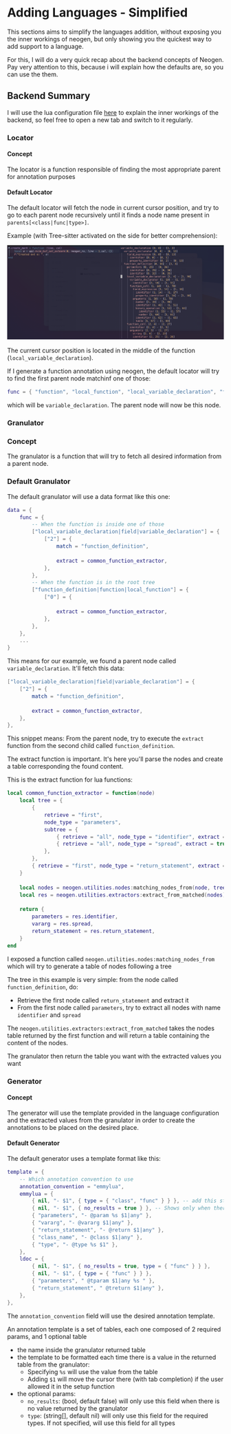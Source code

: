 # Adding Languages - Simplified

This sections aims to simplify the languages addition, without exposing you the inner workings of neogen, but only showing you the quickest way to add support to a language.

For this, I will do a very quick recap about the backend concepts of Neogen. Pay very attention to this, because i will explain how the defaults are, so you can use the them.

## Backend Summary

I will use the lua configuration file [here](../lua/neogen/configurations/lua.lua) to explain the inner workings of the backend, so feel free to open a new tab and switch to it regularly.

### Locator

#### Concept

The locator is a function responsible of finding the most appropriate parent for annotation purposes

#### Default Locator

The default locator will fetch the node in current cursor position, and try to go to each parent node recursively until it finds a node name present in `parents[<class|func|type>]`.

Example (with Tree-sitter activated on the side for better comprehension):

![](../.images/screen1.png)

The current cursor position is located in the middle of the function (`local_variable_declaration`).

If I generate a function annotation using neogen, the default locator will try to find the first parent node matchinf one of those:

```lua
func = { "function", "local_function", "local_variable_declaration", "field", "variable_declaration" },
```

which will be `variable_declaration`. The parent node will now be this node.

### Granulator

### Concept

The granulator is a function that will try to fetch all desired information from a parent node.

### Default Granulator

The default granulator will use a data format like this one:

```lua
data = {
    func = {
        -- When the function is inside one of those
        ["local_variable_declaration|field|variable_declaration"] = {
            ["2"] = {
                match = "function_definition",

                extract = common_function_extractor,
            },
        },
        -- When the function is in the root tree
        ["function_definition|function|local_function"] = {
            ["0"] = {

                extract = common_function_extractor,
            },
        },
    },
    ...
}
```

This means for our example, we found a parent node called `variable_declaration`. It'll fetch this data:

```lua
["local_variable_declaration|field|variable_declaration"] = {
    ["2"] = {
        match = "function_definition",

        extract = common_function_extractor,
    },
},
```

This snippet means: From the parent node, try to execute the `extract` function from the second child called `function_definition`.

The extract function is important. It's here you'll parse the nodes and create a table corresponding the found content.

This is the extract function for lua functions:

```lua
local common_function_extractor = function(node)
    local tree = {
        {
            retrieve = "first",
            node_type = "parameters",
            subtree = {
                { retrieve = "all", node_type = "identifier", extract = true },
                { retrieve = "all", node_type = "spread", extract = true },
            },
        },
        { retrieve = "first", node_type = "return_statement", extract = true },
    }

    local nodes = neogen.utilities.nodes:matching_nodes_from(node, tree)
    local res = neogen.utilities.extractors:extract_from_matched(nodes)

    return {
        parameters = res.identifier,
        vararg = res.spread,
        return_statement = res.return_statement,
    }
end
```

I exposed a function called `neogen.utilities.nodes:matching_nodes_from` which will try to generate a table of nodes following a tree

The tree in this example is very simple: from the node called `function_definition`, do:
- Retrieve the first node called `return_statement` and extract it
- From the first node called `parameters`, try to extract all nodes with name `identifier` and `spread`

The `neogen.utilities.extractors:extract_from_matched` takes the nodes table returned by the first function and will return a table containing the content of the nodes.

The granulator then return the table you want with the extracted values you want

### Generator

#### Concept

The generator will use the template provided in the language configuration and the extracted values from the granulator in order to create the annotations to be placed on the desired place.

#### Default Generator

The default generator uses a template format like this:

```lua
template = {
    -- Which annotation convention to use
    annotation_convention = "emmylua",
    emmylua = {
        { nil, "- $1", { type = { "class", "func" } } }, -- add this string only on requested types
        { nil, "- $1", { no_results = true } }, -- Shows only when there's no results from the granulator
        { "parameters", "- @param %s $1|any" },
        { "vararg", "- @vararg $1|any" },
        { "return_statement", "- @return $1|any" },
        { "class_name", "- @class $1|any" },
        { "type", "- @type %s $1" },
    },
    ldoc = {
        { nil, "- $1", { no_results = true, type = { "func" } } },
        { nil, "- $1", { type = { "func" } } },
        { "parameters", " @tparam $1|any %s " },
        { "return_statement", " @treturn $1|any" },
    },
},
```

The `annotation_convention` field will use the desired annotation template.

An annotation template is a set of tables, each one composed of 2 required params, and 1 optional table

- the name inside the granulator returned table
- the template to be formatted each time there is a value in the returned table from the granulator:
    - Specifying `%s` will use the value from the table
    - Adding `$1` will move the cursor there (with tab completion) if the user allowed it in the setup function
- the optional params: 
    - `no_results`: (bool, default false) will only use this field when there is no value returned by the granulator
    - `type`: (string[], default nil) will only use this field for the required types. If not specified, will use this field for all types



